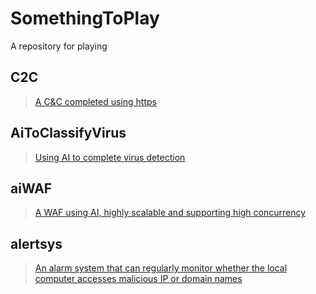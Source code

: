 # SomethingToPlay
A repository for playing

## C2C
> [A C&C completed using https](https://github.com/pic4xiu/SomethingToPlay/tree/main/C2C)

## AiToClassifyVirus
> [Using AI to complete virus detection](https://github.com/pic4xiu/SomethingToPlay/tree/main/AiToClassifyVirus)

## aiWAF
> [A WAF using AI, highly scalable and supporting high concurrency](https://github.com/pic4xiu/SomethingToPlay/tree/main/aiWAF)

## alertsys
> [An alarm system that can regularly monitor whether the local computer accesses malicious IP or domain names](https://github.com/pic4xiu/SomethingToPlay/tree/main/alertsys)
